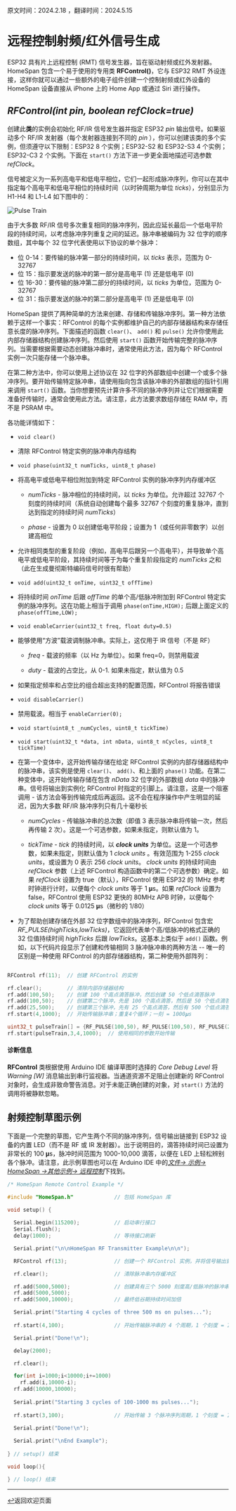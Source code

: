 原文时间：2024.2.18 ，翻译时间：2024.5.15


# 远程控制射频/红外信号生成

ESP32 具有片上远程控制 (RMT) 信号发生器，旨在驱动射频或红外发射器。HomeSpan 包含一个易于使用的专用类 **RFControl()**，它与 ESP32 RMT 外设连接，这样你就可以通过一些额外的电子组件创建一个控制射频或红外设备的 HomeSpan 设备直接从 iPhone 上的 Home App 或通过 Siri 进行操作。

## *RFControl(int pin, boolean refClock=true)*

创建此**类**的实例会初始化 RF/IR 信号发生器并指定 ESP32 *pin* 输出信号。如果驱动多个 RF/IR 发射器（每个发射器连接到不同的 *pin* ），你可以创建该类的多个实例，但须遵守以下限制：ESP32 8 个实例；ESP32-S2 和 ESP32-S3 4 个实例；ESP32-C3 2 个实例。下面在 `start()` 方法下进一步更全面地描述可选参数 *refClock*。

信号被定义为一系列高电平和低电平相位，它们一起形成脉冲序列，你可以在其中指定每个高电平和低电平相位的持续时间（以时钟周期为单位 *ticks*），分别显示为 H1-H4 和 L1-L4 如下图中的：

![Pulse Train](images/pulseTrain.png)

由于大多数 RF/IR 信号多次重复相同的脉冲序列，因此应延长最后一个低电平阶段的持续时间，以考虑脉冲序列重复之间的延迟。脉冲串被编码为 32 位字的顺序数组，其中每个 32 位字代表使用以下协议的单个脉冲：

  * 位 0-14：要传输的脉冲第一部分的持续时间，以 *ticks* 表示，范围为 0-32767
  * 位 15：指示要发送的脉冲的第一部分是高电平 (1) 还是低电平 (0)
  * 位 16-30：要传输的脉冲第二部分的持续时间，以 *ticks* 为单位，范围为 0-32767
  * 位 31：指示要发送的脉冲的第二部分是高电平 (1) 还是低电平 (0)

HomeSpan 提供了两种简单的方法来创建、存储和传输脉冲序列。第一种方法依赖于这样一个事实：RFControl 的每个实例都维护自己的内部存储器结构来存储任意长度的脉冲序列。下面描述的函数 `clear()`、 `add()` 和 `pulse()` 允许你使用此内部存储器结构创建脉冲序列。然后使用 `start()` 函数开始传输完整的脉冲序列。当需要根据需要动态创建脉冲串时，通常使用此方法，因为每个 RFControl 实例一次只能存储一个脉冲串。

在第二种方法中，你可以使用上述协议在 32 位字的外部数组中创建一个或多个脉冲序列。要开始传输特定脉冲串，请使用指向包含该脉冲串的外部数组的指针引用来调用 `start()` 函数。当你想要预先计算许多不同的脉冲序列并让它们根据需要准备好传输时，通常会使用此方法。请注意，此方法要求数组存储在 RAM 中，而不是 PSRAM 中。

各功能详情如下：

*  `void clear()`

  * 清除 RFControl 特定实例的脉冲串内存结构

*  `void phase(uint32_t numTicks, uint8_t phase)`

  * 将高电平或低电平相位附加到特定 RFControl 实例的脉冲序列内存缓冲区

    * *numTicks* - 脉冲相位的持续时间，以 *ticks* 为单位。允许超过 32767 个刻度的持续时间（系统自动创建每个最多 32767 个刻度的重复脉冲，直到达到指定的持续时间 *numTicks*）
    
    * *phase* - 设置为 0 以创建低电平阶段；设置为 1（或任何非零数字）以创建高相位
    
  * 允许相同类型的重复阶段（例如，高电平后跟另一个高电平），并导致单个高电平或低电平阶段，其持续时间等于为每个重复阶段指定的 *numTicks* 之和（此在生成曼彻斯特编码信号时很有帮助）

*  `void add(uint32_t onTime, uint32_t offTime)`

  * 将持续时间 *onTime* 后跟 *offTime* 的单个高/低脉冲附加到 RFControl 特定实例的脉冲序列。这在功能上相当于调用 `phase(onTime,HIGH);` 后跟上面定义的 `phase(offTime,LOW);`

*  `void enableCarrier(uint32_t freq, float duty=0.5)`

  * 能够使用“方波”载波调制脉冲串。实际上，这仅用于 IR 信号（不是 RF）
  
    * *freq* - 载波的频率（以 Hz 为单位）。如果 freq=0，则禁用载波
    
    * *duty* - 载波的占空比，从 0-1. 如果未指定，默认值为 0.5

  * 如果指定频率和占空比的组合超出支持的配置范围，RFControl 将报告错误

*  `void disableCarrier()`

  * 禁用载波。相当于 `enableCarrier(0);`

*  `void start(uint8_t _numCycles, uint8_t tickTime)`
*  `void start(uint32_t *data, int nData, uint8_t nCycles, uint8_t tickTime)`

 * 在第一个变体中，这开始传输存储在给定 RFControl 实例的内部存储器结构中的脉冲串，该实例是使用 `clear()`、 `add()`、和上面的 `phase()` 功能。在第二种变体中，这开始传输存储在包含 *nData* 32 位字的外部数组 *data* 中的脉冲串。信号将输出到实例化 RFControl 时指定的引脚上。请注意，这是一个阻塞调用 - 该方法会等到传输完成后再返回。这不会在程序操作中产生明显的延迟，因为大多数 RF/IR 脉冲序列只有几十毫秒长
 
   * *numCycles* - 传输脉冲串的总次数（即值 3 表示脉冲串将传输一次，然后再传输 2 次）。这是一个可选参数，如果未指定，则默认值为 1。
   
   * *tickTime* - *tick* 的持续时间，以 ***clock units*** 为单位。这是一个可选参数，如果未指定，则默认值为 1  *clock units* 。有效范围为 1-255 *clock units*，或设置为 0 表示 256 *clock units*。 *clock units* 的持续时间由 *refClock* 参数（上述 RFControl 构造函数中的第二个可选参数）确定。如果 *refClock* 设置为 true（默认），RFControl 使用 ESP32 的 1MHz 参考时钟进行计时，以便每个 *clock units* 等于 1 𝛍s。如果 *refClock* 设置为 false，RFControl 使用 ESP32 更快的 80MHz APB 时钟，以便每个 *clock units* 等于 0.0125 𝛍s（微秒的 1/80）
   
* 为了帮助创建存储在外部 32 位字数组中的脉冲序列，RFControl 包含宏 *RF_PULSE(highTicks,lowTicks)*，它返回代表单个高/低脉冲的格式正确的 32 位值持续时间 *highTicks* 后跟 *lowTicks*。这基本上类似于 `add()` 函数。例如，以下代码片段显示了创建和传输相同 3 脉冲脉冲串的两种方法 -- 唯一的区别是一种使用 RFControl 的内部存储器结构，第二种使用外部阵列：

```C++

RFControl rf(11);  // 创建 RFControl 的实例

rf.clear();        // 清除内部存储器结构
rf.add(100,50);    // 创建 100 个高点滴答脉冲，然后创建 50 个低点滴答脉冲
rf.add(100,50);    // 创建第二个脉冲，先是 100 个高点滴答，然后是 50 个低点滴答
rf.add(25,500);    // 创建第三个脉冲，先有 25 个高点滴答，然后有 500 个低点滴答
rf.start(4,1000);  // 开始传输脉冲串；重复4个循环；一刻 = 1000𝛍s

uint32_t pulseTrain[] = {RF_PULSE(100,50), RF_PULSE(100,50), RF_PULSE(25,500)};    // 在外部阵列中创建相同的脉冲序列
rf.start(pulseTrain,3,4,1000);  // 使用相同的参数开始传输
```
#### 诊断信息

**RFControl** 类根据使用 Arduino IDE 编译草图时选择的 *Core Debug Level* 将 *Warning \[W\]* 消息输出到串行监视器。当通道资源不足阻止创建新的 RFControl 对象时，会生成非致命警告消息。对于未能正确创建的对象，对 `start()` 方法的调用将被静默忽略。

## 射频控制草图示例

下面是一个完整的草图，它产生两个不同的脉冲序列，信号输出链接到 ESP32 设备的内置 LED（而不是 RF 或 IR 发射器）。出于说明目的，滴答持续时间已设置为非常长的 100 𝛍s，脉冲时间范围为 1000-10,000 滴答，以便在 LED 上轻松辨别各个脉冲。请注意，此示例草图也可以在 Arduino IDE 中的[*文件→ 示例→ HomeSpan →其他示例→ 远程控制*](../examples/Other%20Examples/RemoteControl)下找到。

```C++
/* HomeSpan Remote Control Example */

#include "HomeSpan.h"             // 包括 HomeSpan 库

void setup() {     
 
  Serial.begin(115200);           // 启动串行接口
  Serial.flush();
  delay(1000);                    // 等待接口刷新

  Serial.print("\n\nHomeSpan RF Transmitter Example\n\n");

  RFControl rf(13);               // 创建一个 RFControl 实例，并将信号输出到 ESP32 上的引脚 13

  rf.clear();                     // 清除脉冲串内存缓冲区

  rf.add(5000,5000);              // 创建具有三个 5000 刻度高/低脉冲的脉冲串
  rf.add(5000,5000);
  rf.add(5000,10000);             // 最终低谷期持续时间加倍

  Serial.print("Starting 4 cycles of three 500 ms on pulses...");
  
  rf.start(4,100);                // 开始传输脉冲串的 4 个周期，1 个刻度 = 100 微秒

  Serial.print("Done!\n");

  delay(2000);

  rf.clear();

  for(int i=1000;i<10000;i+=1000)
    rf.add(i,10000-i);
  rf.add(10000,10000);
  
  Serial.print("Starting 3 cycles of 100-1000 ms pulses...");
  
  rf.start(3,100);                // 开始传输 3 个脉冲序列周期，1 个刻度 = 100

  Serial.print("Done!\n");
  
  Serial.print("\nEnd Example");
  
} // setup() 结束

void loop(){

} // loop() 结束
```

---

[↩️](../README.md)返回欢迎页面
